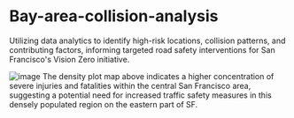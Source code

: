 # Bay-area-collision-analysis
Utilizing data analytics to identify high-risk locations, collision patterns, and contributing factors, informing targeted road safety interventions for San Francisco's Vision Zero initiative.

![image](https://github.com/shayanfarshid/Bay-area-collision-analysis/assets/135238084/5839c503-eb36-4b20-ae40-16afb2f9caa9)
The density plot map above indicates a higher concentration of severe injuries and fatalities within the central San Francisco area, suggesting a potential need for increased traffic safety measures in this densely populated region on the eastern part of SF.
